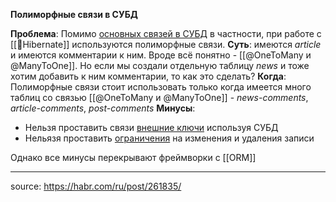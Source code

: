 **Полиморфные связи в СУБД**

**Проблема**: Помимо [основных связей в СУБД](ОсновныесвязивСУБД) в частности, при работе с [[📙Hibernate]] используются полиморфные связи.
**Суть**: имеются *article* и имеются комментарии к ним. Вроде всё понятно - [[@OneToMany и @ManyToOne]]. Но если мы создали отдельную таблицу *news* и тоже хотим добавить к ним комментарии, то как это сделать?
**Когда**: Полиморфные связи стоит использовать только когда имеется много таблиц со связью [[@OneToMany и @ManyToOne]]  - *news-comments*, *article-comments*, *post-comments*
**Минусы**:  
- Нельзя проставить связи [внешние ключи](foreign_key) используя СУБД
- Нельязя проставить [ограничения](constraints) на изменения и удаления записи

Однако все минусы перекрывают фреймворки с [[ORM]]

---

source: https://habr.com/ru/post/261835/